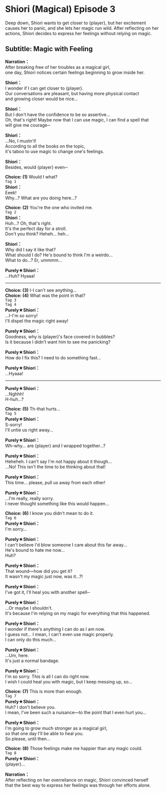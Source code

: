 # Shiori (Magical) Episode 3
Deep down, Shiori wants to get closer to {player}, but her excitement causes her to panic, and she lets her magic run wild. After reflecting on her actions, Shiori decides to express her feelings without relying on magic.
  
## Subtitle: Magic with Feeling
  
**Narration：**  
After breaking free of her troubles as a magical girl,  
one day, Shiori notices certain feelings beginning to grow inside her.  
  
**Shiori：**  
I wonder if I can get closer to {player}.  
Our conversations are pleasant, but having more physical contact  
and growing closer would be nice...  
  
**Shiori：**  
But I don't have the confidence to be so assertive...  
Oh, that's right! Maybe now that I can use magic, I can find a spell that  
will give me courage─  
  
**Shiori：**  
...No, I mustn't!  
According to all the books on the topic,  
it's taboo to use magic to change one's feelings.  
  
**Shiori：**  
Besides, would {player} even─  
  
**Choice: (1)**  Would I what?  
`Tag 1`  
**Shiori：**  
Eeek!  
Why...? What are you doing here...?  
  
**Choice: (2)**  You're the one who invited me.  
`Tag 2`  
**Shiori：**  
Huh...? Oh, that's right.  
It's the perfect day for a stroll.  
Don't you think? Heheh... heh...  
  
**Shiori：**  
Why did I say it like that?  
What should I do? He's bound to think I'm a weirdo...  
What to do...? Er, ummmm...  
  
**Purely★Shiori：**  
...Huh? Hyaaa!  
  

---  
  
**Choice: (3)**  I-I can't see anything...  
**Choice: (4)**  What was the point in that?  
`Tag 3`  
`Tag 4`  
**Purely★Shiori：**  
...I-I'm so sorry!  
I'll dispel the magic right away!  
  
**Purely★Shiori：**  
Goodness, why is {player}'s face covered in bubbles?  
Is it because I didn't want him to see me panicking?  
  
**Purely★Shiori：**  
How do I fix this? I need to do something fast...  
  
**Purely★Shiori：**  
...Hyaaa!  
  

---  
  
**Purely★Shiori：**  
...Nghhh!  
H-huh...?  
  
**Choice: (5)**  Th-that hurts...  
`Tag 5`  
**Purely★Shiori：**  
S-sorry!  
I'll untie us right away...  
  
**Purely★Shiori：**  
Wh-why... are {player} and I wrapped together...?  
  
**Purely★Shiori：**  
Heheheh. I can't say I'm not happy about it though...  
...No! This isn't the time to be thinking about that!  
  
**Purely★Shiori：**  
This time... please, pull us away from each other!  
  
**Purely★Shiori：**  
...I'm really, really sorry.  
I never thought something like this would happen...  
  
**Choice: (6)**  I know you didn't mean to do it.  
`Tag 6`  
**Purely★Shiori：**  
I'm sorry...  
  
**Purely★Shiori：**  
I can't believe I'd blow someone I care about this far away...  
He's bound to hate me now...  
Huh?  
  
**Purely★Shiori：**  
That wound—how did you get it?  
It wasn't my magic just now, was it...?!  
  
**Purely★Shiori：**  
I've got it, I'll heal you with another spell─  
  
**Purely★Shiori：**  
...Or maybe I shouldn't.  
It's because I'm relying on my magic for everything that this happened.  
  
**Purely★Shiori：**  
I wonder if there's anything I can do as I am now.  
I guess not... I mean, I can't even use magic properly.  
I can only do this much...  
  
**Purely★Shiori：**  
...Um, here.  
It's just a normal bandage.  
  
**Purely★Shiori：**  
I'm so sorry. This is all I can do right now.  
I wish I could heal you with magic, but I keep messing up, so...  
  
**Choice: (7)**  This is more than enough.  
`Tag 7`  
**Purely★Shiori：**  
Huh? I don't believe you.  
I mean, I've been such a nuisance—to the point that I even hurt you...  
  
**Purely★Shiori：**  
I'm going to grow much stronger as a magical girl,  
so that one day I'll be able to heal you.  
So please, until then...  
  
**Choice: (8)**  Those feelings make me happier than any magic could.  
`Tag 8`  
**Purely★Shiori：**  
{player}...  
  
**Narration：**  
After reflecting on her overreliance on magic, Shiori convinced herself  
that the best way to express her feelings was through her efforts alone.  
